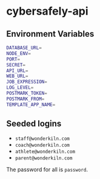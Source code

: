 # cybersafely-api

## Environment Variables

```bash
DATABASE_URL=
NODE_ENV=
PORT=
SECRET=
API_URL=
WEB_URL=
JOB_EXPRESSION=
LOG_LEVEL=
POSTMARK_TOKEN=
POSTMARK_FROM=
TEMPLATE_APP_NAME=
```

## Seeded logins

- `staff@wonderkiln.com`
- `coach@wonderkiln.com`
- `athlete@wonderkiln.com`
- `parent@wonderkiln.com`

The password for all is `password`.
